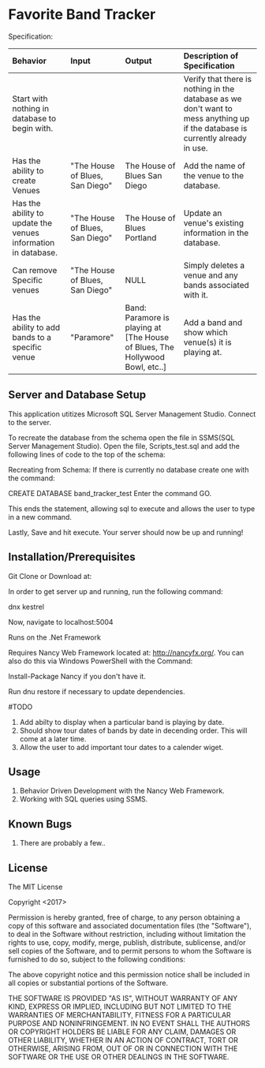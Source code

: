 # Favorite Band Tracker

Specification:

| Behavior | Input | Output | Description of Specification |
| :-------------     | :------------- | :------------- | :------------- |
| Start with nothing in database to begin with.| | | Verify that there is nothing in the database as we don't want to mess anything up if the database is currently already in use. |
| Has the ability to create Venues | "The House of Blues, San Diego" | The House of Blues San Diego | Add the name of the venue to the database. |
| Has the ability to update the venues information in database. | "The House of Blues, San Diego" | The House of Blues Portland | Update an venue's existing information in the database. |
| Can remove Specific venues | "The House of Blues, San Diego" | NULL | Simply deletes a venue and any bands associated with it.|
| Has the ability to add bands to a specific venue | "Paramore" | Band: Paramore is playing at [The House of Blues, The Hollywood Bowl, etc..] | Add a band and show which venue(s) it is playing at.|

## Server and Database Setup

This application utitizes Microsoft SQL Server Management Studio.
Connect to the server.


To recreate the database from the schema open the file in SSMS(SQL Server Management Studio).
Open the file, Scripts_test.sql and add the following lines of code to the top of the schema:


Recreating from Schema:
If there is currently no database create one with the command:

CREATE DATABASE band_tracker_test
Enter the command GO.

This ends the statement, allowing sql to execute and allows the user to type in a new command.

Lastly, Save and hit execute. Your server should now be up and running!

## Installation/Prerequisites

Git Clone or Download at:

In order to get server up and running, run the following command:

  dnx kestrel

Now, navigate to localhost:5004

Runs on the .Net Framework

Requires Nancy Web Framework located at: http://nancyfx.org/. You can also do this via Windows PowerShell with the Command:

Install-Package Nancy if you don't have it.

Run dnu restore if necessary to update dependencies.

#TODO
1. Add abilty to display when a particular band is playing by date.
2. Should show tour dates of bands by date in decending order.  This will come at a later time.
3. Allow the user to add important tour dates to a calender wiget.

## Usage

1. Behavior Driven Development with the  Nancy Web Framework.
2. Working with SQL queries using SSMS.

## Known Bugs

1. There are probably a few..

## License

The MIT License

Copyright <2017> <Ethan Luts>

Permission is hereby granted, free of charge, to any person obtaining a copy of this software and associated documentation files (the "Software"), to deal in the Software without restriction, including without limitation the rights to use, copy, modify, merge, publish, distribute, sublicense, and/or sell copies of the Software, and to permit persons to whom the Software is furnished to do so, subject to the following conditions:

The above copyright notice and this permission notice shall be included in all copies or substantial portions of the Software.

THE SOFTWARE IS PROVIDED "AS IS", WITHOUT WARRANTY OF ANY KIND, EXPRESS OR IMPLIED, INCLUDING BUT NOT LIMITED TO THE WARRANTIES OF MERCHANTABILITY, FITNESS FOR A PARTICULAR PURPOSE AND NONINFRINGEMENT. IN NO EVENT SHALL THE AUTHORS OR COPYRIGHT HOLDERS BE LIABLE FOR ANY CLAIM, DAMAGES OR OTHER LIABILITY, WHETHER IN AN ACTION OF CONTRACT, TORT OR OTHERWISE, ARISING FROM, OUT OF OR IN CONNECTION WITH THE SOFTWARE OR THE USE OR OTHER DEALINGS IN THE SOFTWARE.
